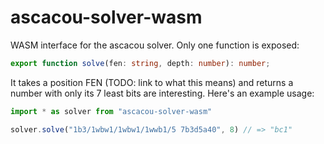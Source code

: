 # ascacou-solver-wasm

WASM interface for the ascacou solver. Only one function is exposed:

```ts
export function solve(fen: string, depth: number): number;
```

It takes a position FEN (TODO: link to what this means) and returns a number
with only its 7 least bits are interesting. Here's an example usage:

```js
import * as solver from "ascacou-solver-wasm"

solver.solve("1b3/1wbw1/1wbw1/1wwb1/5 7b3d5a40", 8) // => "bc1"
```
